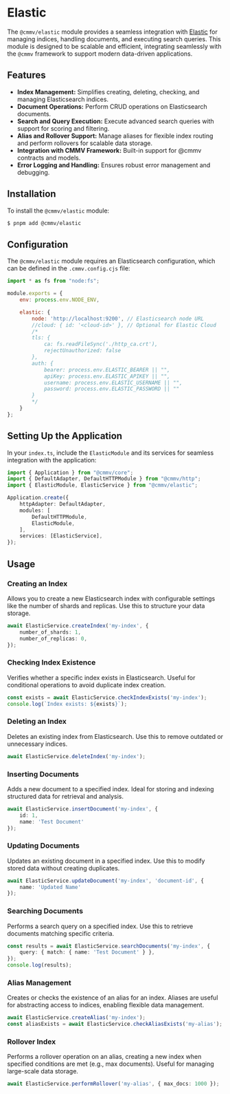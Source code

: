 # Elastic

The ``@cmmv/elastic`` module provides a seamless integration with [Elastic](https://www.elastic.co/pt/) for managing indices, handling documents, and executing search queries. This module is designed to be scalable and efficient, integrating seamlessly with the ``@cmmv`` framework to support modern data-driven applications.

## Features

* **Index Management:** Simplifies creating, deleting, checking, and managing Elasticsearch indices.
* **Document Operations:** Perform CRUD operations on Elasticsearch documents.
* **Search and Query Execution:** Execute advanced search queries with support for scoring and filtering.
* **Alias and Rollover Support:** Manage aliases for flexible index routing and perform rollovers for scalable data storage.
* **Integration with CMMV Framework:** Built-in support for @cmmv contracts and models.
* **Error Logging and Handling:** Ensures robust error management and debugging.

## Installation

To install the ``@cmmv/elastic`` module:

```bash
$ pnpm add @cmmv/elastic
```

## Configuration

The ``@cmmv/elastic`` module requires an Elasticsearch configuration, which can be defined in the ``.cmmv.config.cjs`` file:

```javascript
import * as fs from "node:fs";

module.exports = {
    env: process.env.NODE_ENV,

    elastic: {
        node: 'http://localhost:9200', // Elasticsearch node URL
        //cloud: { id: '<cloud-id>' }, // Optional for Elastic Cloud
        /*
        tls: {
            ca: fs.readFileSync('./http_ca.crt'),
            rejectUnauthorized: false
        },
        auth: {
            bearer: process.env.ELASTIC_BEARER || "",
            apiKey: process.env.ELASTIC_APIKEY || "",
            username: process.env.ELASTIC_USERNAME || "",
            password: process.env.ELASTIC_PASSWORD || ""
        }
        */
    }
};
```

## Setting Up the Application

In your ``index.ts``, include the ``ElasticModule`` and its services for seamless integration with the application:

```typescript
import { Application } from "@cmmv/core";
import { DefaultAdapter, DefaultHTTPModule } from "@cmmv/http";
import { ElasticModule, ElasticService } from "@cmmv/elastic";

Application.create({
    httpAdapter: DefaultAdapter,
    modules: [
        DefaultHTTPModule,
        ElasticModule,
    ],
    services: [ElasticService],
});
```

## Usage

### Creating an Index

Allows you to create a new Elasticsearch index with configurable settings like the number of shards and replicas. Use this to structure your data storage.


```typescript
await ElasticService.createIndex('my-index', {
    number_of_shards: 1,
    number_of_replicas: 0,
});
```

### Checking Index Existence

Verifies whether a specific index exists in Elasticsearch. Useful for conditional operations to avoid duplicate index creation.

```typescript
const exists = await ElasticService.checkIndexExists('my-index');
console.log(`Index exists: ${exists}`);
```

### Deleting an Index

Deletes an existing index from Elasticsearch. Use this to remove outdated or unnecessary indices.

```typescript
await ElasticService.deleteIndex('my-index');
```

### Inserting Documents

Adds a new document to a specified index. Ideal for storing and indexing structured data for retrieval and analysis.

```typescript
await ElasticService.insertDocument('my-index', { 
    id: 1, 
    name: 'Test Document' 
});
```

### Updating Documents

Updates an existing document in a specified index. Use this to modify stored data without creating duplicates.

```typescript
await ElasticService.updateDocument('my-index', 'document-id', { 
    name: 'Updated Name' 
});
```

### Searching Documents

Performs a search query on a specified index. Use this to retrieve documents matching specific criteria.

```typescript
const results = await ElasticService.searchDocuments('my-index', {
    query: { match: { name: 'Test Document' } },
});
console.log(results);
```

### Alias Management

Creates or checks the existence of an alias for an index. Aliases are useful for abstracting access to indices, enabling flexible data management.

```typescript
await ElasticService.createAlias('my-index');
const aliasExists = await ElasticService.checkAliasExists('my-alias');
```

### Rollover Index

Performs a rollover operation on an alias, creating a new index when specified conditions are met (e.g., max documents). Useful for managing large-scale data storage.

```typescript
await ElasticService.performRollover('my-alias', { max_docs: 1000 });
```